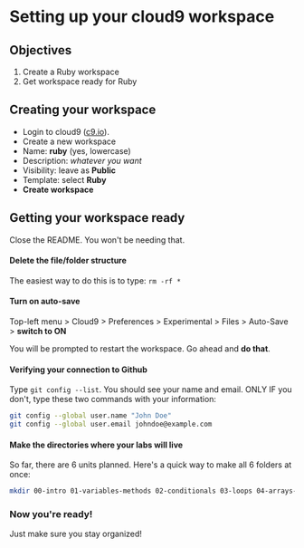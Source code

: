 # Setting up your cloud9 workspace

## Objectives

1. Create a Ruby workspace
2. Get workspace ready for Ruby

## Creating your workspace

* Login to cloud9 ([c9.io](http://c9.io)).
* Create a new workspace
* Name: **ruby** (yes, lowercase)
* Description: *whatever you want*
* Visibility: leave as **Public**
* Template: select **Ruby**
* **Create workspace**

## Getting your workspace ready

Close the README.  You won't be needing that.

#### Delete the file/folder structure
The easiest way to do this is to type: `rm -rf *`

#### Turn on auto-save
Top-left menu > Cloud9 > Preferences > Experimental > Files > Auto-Save > **switch to ON**

You will be prompted to restart the workspace.  Go ahead and **do that**.

#### Verifying your connection to Github
Type `git config --list`.  You should see your name and email.  ONLY IF you don't, type these two commands with your information:
```bash
git config --global user.name "John Doe"
git config --global user.email johndoe@example.com
```

#### Make the directories where your labs will live
So far, there are 6 units planned.  Here's a quick way to make all 6 folders at once:  
```bash
mkdir 00-intro 01-variables-methods 02-conditionals 03-loops 04-arrays-hashes 05-applications 06-oo
```

### Now you're ready!
Just make sure you stay organized!